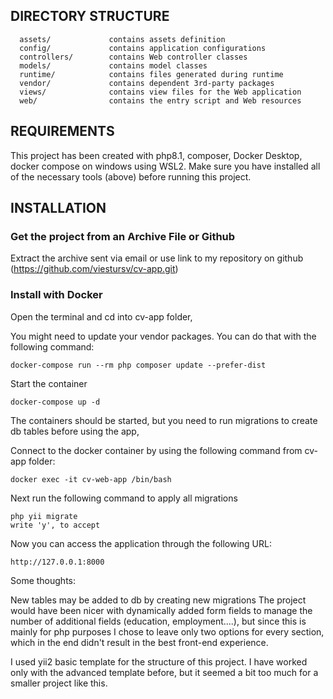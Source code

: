 
DIRECTORY STRUCTURE
-------------------

      assets/             contains assets definition
      config/             contains application configurations
      controllers/        contains Web controller classes
      models/             contains model classes
      runtime/            contains files generated during runtime
      vendor/             contains dependent 3rd-party packages
      views/              contains view files for the Web application
      web/                contains the entry script and Web resources


REQUIREMENTS
------------

This project has been created with php8.1, composer, Docker Desktop, docker compose on windows using WSL2.
Make sure you have installed all of the necessary tools (above) before running this project.


INSTALLATION
------------

### Get the project from an Archive File or Github

Extract the archive sent via email or use link to my repository on github (https://github.com/viestursv/cv-app.git)

### Install with Docker

Open the terminal and cd into cv-app folder,

You might need to update your vendor packages. You can do that with the following command:
    
    docker-compose run --rm php composer update --prefer-dist

Start the container

    docker-compose up -d

The containers should be started, but you need to run migrations to create db tables before using the app,

Connect to the docker container by using the following command from cv-app folder:

    docker exec -it cv-web-app /bin/bash

Next run the following command to apply all migrations

    php yii migrate
    write 'y', to accept
    
Now you can access the application through the following URL:

    http://127.0.0.1:8000


Some thoughts:

New tables may be added to db by creating new migrations
The project would have been nicer with dynamically added form fields to manage the number of additional fields (education, employment....), but since this is mainly for php purposes I chose to leave only two options for every section, which in the end didn't result in the best front-end experience.

I used yii2 basic template for the structure of this project. I have worked only with the advanced template before, but it seemed a bit too much for a smaller project like this.





